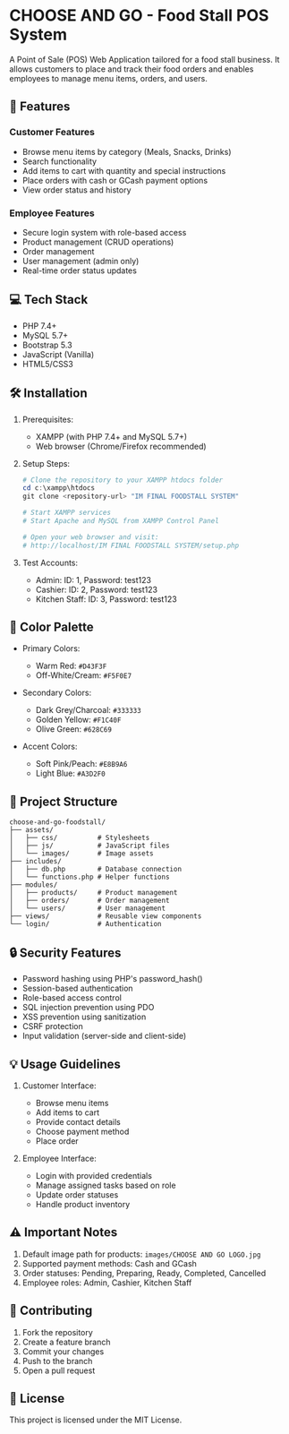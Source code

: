 # CHOOSE AND GO - Food Stall POS System

A Point of Sale (POS) Web Application tailored for a food stall business. It allows customers to place and track their food orders and enables employees to manage menu items, orders, and users.

## 🚀 Features

### Customer Features
- Browse menu items by category (Meals, Snacks, Drinks)
- Search functionality
- Add items to cart with quantity and special instructions
- Place orders with cash or GCash payment options
- View order status and history

### Employee Features
- Secure login system with role-based access
- Product management (CRUD operations)
- Order management
- User management (admin only)
- Real-time order status updates

## 💻 Tech Stack

- PHP 7.4+
- MySQL 5.7+
- Bootstrap 5.3
- JavaScript (Vanilla)
- HTML5/CSS3

## 🛠️ Installation

1. Prerequisites:
   - XAMPP (with PHP 7.4+ and MySQL 5.7+)
   - Web browser (Chrome/Firefox recommended)

2. Setup Steps:
   ```powershell
   # Clone the repository to your XAMPP htdocs folder
   cd c:\xampp\htdocs
   git clone <repository-url> "IM FINAL FOODSTALL SYSTEM"

   # Start XAMPP services
   # Start Apache and MySQL from XAMPP Control Panel

   # Open your web browser and visit:
   # http://localhost/IM FINAL FOODSTALL SYSTEM/setup.php
   ```

3. Test Accounts:
   - Admin: ID: 1, Password: test123
   - Cashier: ID: 2, Password: test123
   - Kitchen Staff: ID: 3, Password: test123

## 🎨 Color Palette

- Primary Colors:
  - Warm Red: `#D43F3F`
  - Off-White/Cream: `#F5F0E7`
  
- Secondary Colors:
  - Dark Grey/Charcoal: `#333333`
  - Golden Yellow: `#F1C40F`
  - Olive Green: `#628C69`
  
- Accent Colors:
  - Soft Pink/Peach: `#E8B9A6`
  - Light Blue: `#A3D2F0`

## 📁 Project Structure

```
choose-and-go-foodstall/
├── assets/
│   ├── css/          # Stylesheets
│   ├── js/           # JavaScript files
│   └── images/       # Image assets
├── includes/
│   ├── db.php        # Database connection
│   └── functions.php # Helper functions
├── modules/
│   ├── products/     # Product management
│   ├── orders/       # Order management
│   └── users/        # User management
├── views/            # Reusable view components
└── login/            # Authentication
```

## 🔒 Security Features

- Password hashing using PHP's password_hash()
- Session-based authentication
- Role-based access control
- SQL injection prevention using PDO
- XSS prevention using sanitization
- CSRF protection
- Input validation (server-side and client-side)

## 💡 Usage Guidelines

1. Customer Interface:
   - Browse menu items
   - Add items to cart
   - Provide contact details
   - Choose payment method
   - Place order

2. Employee Interface:
   - Login with provided credentials
   - Manage assigned tasks based on role
   - Update order statuses
   - Handle product inventory

## ⚠️ Important Notes

1. Default image path for products: `images/CHOOSE AND GO LOGO.jpg`
2. Supported payment methods: Cash and GCash
3. Order statuses: Pending, Preparing, Ready, Completed, Cancelled
4. Employee roles: Admin, Cashier, Kitchen Staff

## 🤝 Contributing

1. Fork the repository
2. Create a feature branch
3. Commit your changes
4. Push to the branch
5. Open a pull request

## 📝 License

This project is licensed under the MIT License.
